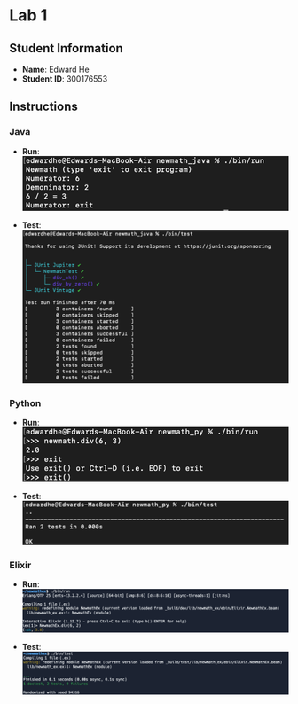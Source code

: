 # Lab 1

## Student Information
- **Name**: Edward He
- **Student ID**: 300176553

## Instructions

### Java
- **Run**:
![run the source code](./assets/java_run.png)

- **Test**:
![run the test code](./assets/java_test.png)

### Python
- **Run**:
![run the source code](./assets/python_run.png)

- **Test**:
![run the test code](./assets/python_test.png)

### Elixir
- **Run**:
![run the source code](./assets/elixir_run.png)

- **Test**:
![run the test code](./assets/elixir_test.png)